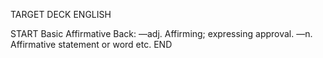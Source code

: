 TARGET DECK
ENGLISH

START
Basic
Affirmative
Back: —adj. Affirming; expressing approval. —n. Affirmative statement or word etc.
END
